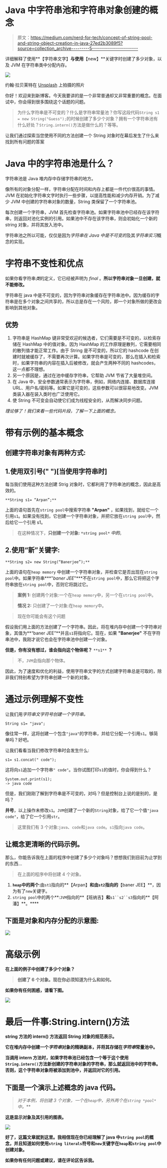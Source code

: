 # Java 中字符串池和字符串对象创建的概念

> 原文：<https://medium.com/nerd-for-tech/concept-of-string-pool-and-string-object-creation-in-java-27ed2b3089f5?source=collection_archive---------5----------------------->

详细解释了使用**【字符串文字】**与使用**【new】**关键字时创建了多少对象，以及 JVM 在字符串类中分配内存。

![](img/078597bff4fca0c5d7b2f17318e9d192.png)

约翰·拉贝莱特在 [Unsplash](https://unsplash.com?utm_source=medium&utm_medium=referral) 上拍摄的照片

你好！欢迎来到新博客。今天我要讲的是一个非常普通却又非常重要的概念。在面试中，你会得到很多围绕这个话题的问题。

> 为什么字符串是不可变的？什么是字符串常量池？你写这段代码`String s1 = new String("Guess");`的时候创建了多少个对象？拥有一个字符串池有什么好处？`String.intern()`方法是做什么的？等等。

让我们通过探索当您使用不同的方法创建一个 String 对象时在幕后发生了什么来找到所有问题的答案

# Java 中的字符串池是什么？

字符串池是 Java 堆内存中存储字符串的地方。

像所有的对象分配一样，字符串分配在时间和内存上都是一件代价很高的事情。JVM 在初始化字符串文字时执行一些步骤，以提高性能和减少内存开销。为了减少 JVM 中创建的字符串对象的数量，String 类保留了一个字符串池。

每次创建一个字符串，JVM 首先检查字符串池。如果字符串池中已经存在该字符串，则返回对池化实例的引用。如果池中不存在该字符串，则会初始化一个新的 string 对象，并将其放入池中。

字符串池之所以可能，仅仅是因为*字符串在 Java 中是不可变的*及其*字符串实习*概念的实现。

# 字符串不变性和优点

如果你看字符串*类*的定义，它已经被声明为 *final* 。**所以字符串对象一旦创建，就不能修改。**

字符串在 java 中是不可变的，因为字符串对象缓存在字符串池中。因为缓存的字符串是在多个对象之间共享的，所以总是存在一个风险，即一个对象所做的更改会影响到其他对象。

## 优势

1.  字符串是 HashMap 键非常受欢迎的候选者，它们需要是不可变的，以检索存储在 HashMap 中的值对象。因为 HashMap 的工作原理是散列，它需要相同的散列值才能正常工作。由于 String 是不可变的，所以它的 hashcode 在创建时就被缓存了，不需要再次计算。如果字符串是可变的，那么在插入和检索时，如果字符串的内容在插入后被修改，就会产生两种不同的 hashcodes，这一点都不理想。
2.  另一个原因是，通过在池中缓存字符串，它帮助 JVM 节省了大量堆空间。
3.  在 Java 中，安全参数通常表示为字符串，例如，网络内连接、数据库连接 URL、用户名/密码等。如果它是可变的，这些参数可以很容易地改变。JVM 类装入器在装入类时也广泛使用它。
4.  使 String 不可变会自动使它们成为线程安全的，从而解决同步问题。

*理论够了！我们来看一些代码片段，了解一下上面的概念。*

# 带有示例的基本概念

## 创建字符串对象有两种方式:

## 1.使用双引号(" ")[当使用字符串时]

每当我们使用这种方法创建 Strig 对象时，它都利用了字符串池的概念，因此是高效的。

```
**String s1= “Arpan”;**
```

上面的语句首先在`string pool`中搜索字符串 **"Arpan"** ，如果找到，就给它一个引用`s1`。如果没有找到，它创建一个字符串对象，并把它放在`string pool`中，然后给它一个引用 s1。

> 在这种情况下，**只创建一个对象: `*string pool*` *中的***。

## 2.使用“新”关键字:

```
**String s2= new String(“Banerjee”);**
```

上面的语句在`heap memory` 中创建一个字符串对象，并检查它是否出现在`string pool`中。如果字符串***"*baner JEE*"***不在`string pool`中，那么它将把这个字符串放在`string pool`中，否则它将跳过它。

> **案例 1:** 创建两个对象:一个在`heap memory`中，另一个在`string pool`中。
> 
> **情况 2:** 只创建了一个对象:在`heap memory`中。

> 现在你可能会有这个问题

假设我们用上面的方法创建了一个字符串。因此，将在堆内存中创建一个字符串对象，其值为**“baner JEE”**并且`s1`将指向它。现在，如果 **"Banerjee"** 不在字符串池中，我刚才说它也会在字符串池中创建一个对象。

**但是，你有没有想过，谁会指向这个物体呢？** `**s1**` **？**

> 不，`JVM`会指向那个物体。

因此，为了速度和优化的利益，使用字符串文字的方式创建字符串总是可取的，除非我们特别希望为字符串创建一个新的对象。

# 通过示例理解不变性

让我们用*字符串文字符号创建一个字符串。*

```
String s1= "java";
```

像往常一样，这将创建一个包含`"java"`的字符串，并给它分配一个引用`s1`。够简单吗？好吧。

让我们看看当我们修改字符串时会发生什么:

```
s1= s1.concat(" code");
```

这将向`s1`追加一个字符串`" code"`。当你试图打印`s1`的值时，你会得到什么？

```
System.out.print(s1);
-> java code
```

但是，我们刚刚了解到字符串是不可变的，对吗？但是控制台上说的是别的，是吗？

**井号**，以上操作未修改`s1`。`JVM`创建了一个新的`String`对象，给了它一个值`"java code"`，给了它一个引用`str`。

> 这里我们有 3 个对象:`java`、`code`和`java code`。`s1`指向`java code`。

## 让概念更清晰的代码示例。

那么，你能告诉我在上面的程序中创建了多少个对象吗？想想我们到目前为止学到的东西…

> 在上面的程序中将创建 4 个对象。

1.  **`heap`中的两个**:由`st1`指向的**【Arpan】**和由`st2`指向的**【baner JEE】**，因为有了`new`关键字。
2.  `string pool`中的两个**:`JVM`指向的**【班纳吉】**和**`s1``s2``s3`指向的**【阿潘】**。****

## **下面是对象和内存分配的示意图:**

**![](img/4539980e4e586c91162b24f1194b9162.png)**

# **高级示例**

**在上面的例子中创建了多少个对象？**

> **创建了 6 个对象。现在你必须知道为什么和如何。**

**如果你有任何困惑，请看下图。**

**![](img/83f69c4290b907538f5dfe49b7297a23.png)**

# **最后一件事:String.intern()方法**

**string 方法的 **intern()** 方法返回 String 对象的规范表示。**

**它在堆内存中创建一个*字符串*对象的精确副本，并将其存储在*字符串*常量池中。**

**当调用 intern 方法时，如果字符串池已经包含一个等于这个使用`String.intern()`方法新创建的字符串对象的字符串，那么就返回池中的字符串。否则，这个字符串对象将被添加到池中，并返回对它的引用。**

## **下面是一个演示上述概念的 java 代码。**

> **对于本例，将创建 3 个对象，一个在`heap`中，另外两个在`string *pool*`中*。***

**这是显示对象及其引用的图表。**

**![](img/06b4090c94bb711f148a6e5a1a624919.png)**

**好了，这篇文章就到这里。我相信现在你已经理解了 java 中`string pool`的概念，并且知道如何使用`string literals`符号和`new`关键字在`heap`和`string pool`中创建对象。**

**如果你有任何问题或建议，请在评论区告诉我。**